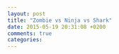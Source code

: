 ```yaml
---
layout: post
title: "Zombie vs Ninja vs Shark"
date: 2015-05-19 20:31:08 +0200
comments: true
categories: 
---
```

